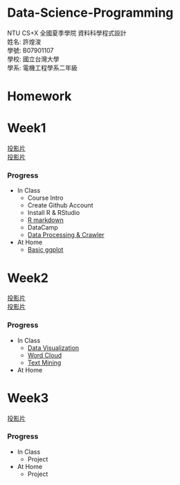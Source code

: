 # Data-Science-Programming
NTU CS+X 全國夏季學院 資料科學程式設計<br>
姓名: 許煌浚<br>
學號: B07901107<br>
學校: 國立台灣大學<br>
學系: 電機工程學系二年級<br>
# Homework
# Week1
[投影片](https://docs.google.com/presentation/d/e/2PACX-1vRNotYqGl42khFyyjuiRYQ9cOOwNsBgGXgW-IBoIJDdiG6T2Adw2X-SO4dDGPhKqd7JlEb3ku9Hmn_7/pub?start=false&loop=false&delayms=3000&slide=id.g5ce9092a6b_0_520)<br>
[投影片](https://docs.google.com/presentation/d/e/2PACX-1vSx3-g4Z4LgimZKlKfk_L2gH00mDAyQo8DIugatiEXtCUI7hRNuxNtzzuobjLy-VadSpuohEsh4OeqK/pub?start=false&loop=false&delayms=3000&slide=id.g5d1ae76c4f_0_142)<br>
### Progress ###
- In Class
    - Course Intro
    - Create Github Account
    - Install R & RStudio
    - [R markdown](https://huangchunhsu.github.io/Data-Science-Programming/Week1/test.html)
    - DataCamp
    - [Data Processing & Crawler](https://huangchunhsu.github.io/Data-Science-Programming/Week2/DataProcessingCrawler.html)
- At Home
    - [Basic ggplot](https://huangchunhsu.github.io/Data-Science-Programming/Week1/Iris.html)
# Week2

[投影片](https://docs.google.com/presentation/d/e/2PACX-1vTvdUOo9w0RFYs8NBIr7svtShHutVeipc9zAMFJN8Bq2LzVCwBpvEO5ChIfaoRjspZDAJSMbJOjWBL8/pub?start=false&loop=false&delayms=3000&slide=id.g5d1dc87b2b_0_716)<br>
[投影片](https://docs.google.com/presentation/d/e/2PACX-1vRGRc4TLe_rffXaSlWPU7rWZx4fQ7HxMcwHXbTAxfWh6xwlBtM9rxA1rfHI5eM-2GaxkMGC2NMSnUj5/pub?start=false&loop=false&delayms=3000&slide=id.g5d365b685b_0_78)<br>
### Progress ###
- In Class
    - [Data Visualization](https://huangchunhsu.github.io/Data-Science-Programming/Week2/DataVisualization3.html)
    - [Word Cloud](https://huangchunhsu.github.io/Data-Science-Programming/Week2/wordcloud.html)
    - [Text Mining](https://huangchunhsu.github.io/Data-Science-Programming/Week2/txtmining.html)
- At Home
    
# Week3
[投影片](https://docs.google.com/presentation/d/e/2PACX-1vSzngDJuRE8e5nuP_f8muXnSXuKQPVqmVCT2y41lmqnBw6btgm1kC8OL9WH7FjbiFm4kIKkdWxu8as7/pub?start=false&loop=false&delayms=3000&slide=id.g5dcc728c9e_0_571)
### Progress ###
- In Class
   - Project
- At Home
   - Project
